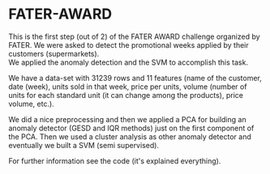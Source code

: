 # FATER-AWARD


This is the first step (out of 2) of the FATER AWARD challenge organized by FATER. 
We were asked to detect the promotional weeks applied by their customers (supermarkets).  
We applied the anomaly detection and the SVM to accomplish this task.

We have a data-set with 31239 rows and 11 features (name of the customer, date (week), units sold in that week, price per units, volume (number of units 
for each standard unit (it can change among the products), price volume, etc.).

We did a nice preprocessing and then we applied a PCA for building an anomaly detector (GESD and IQR methods) just on the first component of the PCA. 
Then we used a cluster analysis as other anomaly detector and eventually we built a SVM (semi supervised).

For further information see the code (it's explained everything).
